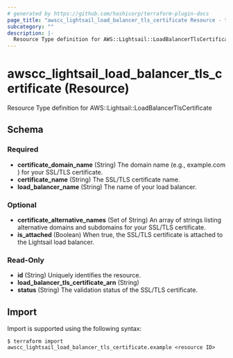 ```yaml
---
# generated by https://github.com/hashicorp/terraform-plugin-docs
page_title: "awscc_lightsail_load_balancer_tls_certificate Resource - terraform-provider-awscc"
subcategory: ""
description: |-
  Resource Type definition for AWS::Lightsail::LoadBalancerTlsCertificate
---
```


# awscc_lightsail_load_balancer_tls_certificate (Resource)

Resource Type definition for AWS::Lightsail::LoadBalancerTlsCertificate



<!-- schema generated by tfplugindocs -->
## Schema

### Required

- **certificate_domain_name** (String) The domain name (e.g., example.com ) for your SSL/TLS certificate.
- **certificate_name** (String) The SSL/TLS certificate name.
- **load_balancer_name** (String) The name of your load balancer.

### Optional

- **certificate_alternative_names** (Set of String) An array of strings listing alternative domains and subdomains for your SSL/TLS certificate.
- **is_attached** (Boolean) When true, the SSL/TLS certificate is attached to the Lightsail load balancer.

### Read-Only

- **id** (String) Uniquely identifies the resource.
- **load_balancer_tls_certificate_arn** (String)
- **status** (String) The validation status of the SSL/TLS certificate.

## Import

Import is supported using the following syntax:

```shell
$ terraform import awscc_lightsail_load_balancer_tls_certificate.example <resource ID>
```
